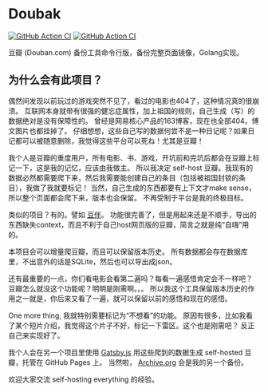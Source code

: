 # Doubak

[![GitHub Action CI](https://github.com/its-my-data/doubak/workflows/CI/badge.svg?branch=master)](https://github.com/its-my-data/doubak/actions?query=workflow%3ACI)
[![GitHub Action CI](https://github.com/its-my-data/doubak/workflows/Release/badge.svg?branch=master)](https://github.com/its-my-data/doubak/actions?query=workflow%3ARelease)

豆瓣 (Douban.com) 备份工具命令行版，备份完整页面镜像，Golang实现。

## 为什么会有此项目？
偶然间发现以前玩过的游戏突然不见了，看过的电影也404了，这种情况真的很崩溃。
互联网本身就带有很强的健忘症属性，加上祖国的规则，自己生成（写）的数据绝对是没有保障性的。
曾经是网易核心产品的163博客，现在也全部404。博文图片也都挂掉了。
仔细想想，这些自己写的数据何尝不是一种日记呢？如果日记都可以被随意删除，我觉得这些平台可以死ね！尤其是豆瓣！

我个人是豆瓣的重度用户，所有电影、书、游戏，开坑前和完坑后都会在豆瓣上标记一下，这是我的记忆，应该由我做主。
所以我决定 self-host 豆瓣。我现有的数据必然都需要爬下来，然后我需要能创建自己的条目（包括被祖国封锁的条目），我做了我就要标记！
当然，自己生成的东西都要有上下文才make sense，所以整个页面都会爬下来，版本也会保留。
不再受制于平台是我的终极目标。

类似的项目？有的。譬如 [豆伴](https://github.com/doufen-org/tofu)。
功能很完善了，但是用起来还是不顺手，导出的东西缺失context，而且不利于自己host网页版的豆瓣，简言之就是纯“自嗨”用的。

本项目会可以增量爬豆瓣，而且可以保留版本历史。
所有数据都会存在数据库里，不出意外的话是SQLite，然后也可以导出成json。

还有最重要的一点，你们看电影会看第二遍吗？每看一遍感悟肯定会不一样吧？
豆瓣怎么就没这个功能呢？明明是刚需啊。。。
所以我这个工具保留版本历史的作用之一就是，你后来又看了一遍，就可以保留以前的感悟和现在的感悟。

One more thing, 我就特别需要标记为“不想看”的功能。
原因有很多，比如我看了某个短片介绍，我觉得这个片子不好，标记一下雷区。这个也是刚需吧？
反正自己来实现好了。

我个人会在另一个项目里使用 [Gatsby.js](https://www.gatsbyjs.org/) 用这些爬到的数据生成 self-hosted 豆瓣，托管在 GitHub Pages 上。
当然啦， [Archive.org](http://archive.org) 会是我的另一个备份。

欢迎大家交流 self-hosting everything 的经验。

